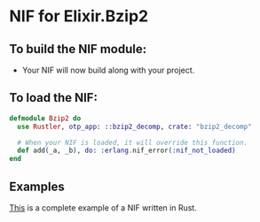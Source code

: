 # NIF for Elixir.Bzip2

## To build the NIF module:

- Your NIF will now build along with your project.

## To load the NIF:

```elixir
defmodule Bzip2 do
  use Rustler, otp_app: ::bzip2_decomp, crate: "bzip2_decomp"

  # When your NIF is loaded, it will override this function.
  def add(_a, _b), do: :erlang.nif_error(:nif_not_loaded)
end
```

## Examples

[This](https://github.com/rusterlium/NifIo) is a complete example of a NIF written in Rust.
